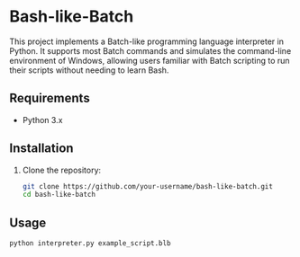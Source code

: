# Bash-like-Batch

This project implements a Batch-like programming language interpreter in Python. It supports most Batch commands and simulates the command-line environment of Windows, allowing users familiar with Batch scripting to run their scripts without needing to learn Bash.

## Requirements

- Python 3.x

## Installation

1. Clone the repository:

   ```bash
   git clone https://github.com/your-username/bash-like-batch.git
   cd bash-like-batch

## Usage

   ```bash
   python interpreter.py example_script.blb

